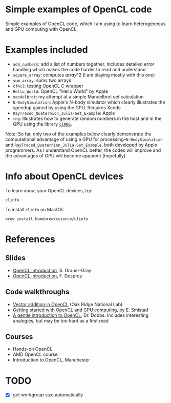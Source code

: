 Simple examples of OpenCL code
===============================

Simple examples of OpenCL code, which I am using to learn heterogeneous and GPU computing with OpenCL. 

# Examples included

- `add_numbers`: add a list of numbers together. Includes detailed error handling which makes the code harder to read and understand
- `square_array`: computes *array*^2 (I am playing mostly with this one)
- `sum_array`: sums two arrays
- `cf4cl`: testing OpenCL C wrapper
- `Hello_World`: OpenCL "Hello World" by Apple
- `mandelbrot`: my attempt at a simple Mandelbrot set calculation
- `N-BodySimulation`: Apple's N-body simulator which clearly illustrates the speedup gained by using the GPU. Requires Xcode
- `RayTraced_Quaternion_Julia-Set_Example`: Apple
- `rng`: Illustrates how to generate random numbers in the host and in the GPU using the library [`clRNG`](http://clmathlibraries.github.io/clRNG/htmldocs/index.html).

Note: So far, only two of the examples below clearly demonstrate the computational advantage of using a GPU for processing–`N-BodySimulation` and `RayTraced_Quaternion_Julia-Set_Example`, both developed by Apple programmers. As I understand OpenCL better, the codes will improve and the advantages of GPU will become apparent (hopefully).

# Info about OpenCL devices

To learn about your OpenCL devices, try:

    clinfo

To install `clinfo` on MacOS:

    brew install homebrew/science/clinfo

# References

## Slides

- [OpenCL introduction](https://www.eecis.udel.edu/~cavazos/cisc879/Lecture-06.pdf), S. Grauer-Gray
- [OpenCL introduction](http://smai.emath.fr/cemracs/cemracs16/images/FDesprez.pdf), F. Desprez

## Code walkthroughs 

- [Vector addition in OpenCL](https://www.olcf.ornl.gov/tutorials/opencl-vector-addition/) (Oak Ridge National Lab)
- [Getting started with OpenCL and GPU computing](https://www.eriksmistad.no/getting-started-with-opencl-and-gpu-computing/), by E. Smistad
- [A gentle introduction to OpenCL](http://www.drdobbs.com/parallel/a-gentle-introduction-to-opencl/231002854), Dr. Dobbs. Includes interesting analogies, but may be too hard as a first read

## Courses

- Hands-on OpenCL
- AMD OpenCL course
- Introduction to OpenCL, Manchester

# TODO

- [x] get workgroup size automatically
